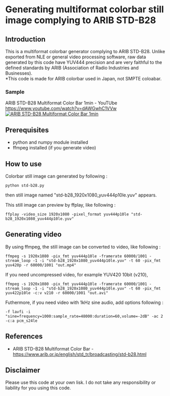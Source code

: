 # Generating multiformat colorbar still image complying to ARIB STD-B28

## Introduction

This is a multiformat colorbar generator complying to ARIB STD-B28. Unlike exported from NLE or general video processing software, raw data generated by this code have YUV444 precision and are very faithful to the defined standards by ARIB (Association of Radio Industries and Businesses).  
*This code is made for ARIB colorbar used in Japan, not SMPTE coloabar.

### Sample
ARIB STD-B28 Multiformat Color Bar 1min - YouTUbe  
https://www.youtube.com/watch?v=dAWGwhC1VVw  
[![ARIB STD-B28 Multiformat Color Bar 1min](https://img.youtube.com/vi/dAWGwhC1VVw/1.jpg)](https://www.youtube.com/watch?v=dAWGwhC1VVw "ARIB STD-B28 Multiformat Color Bar 1min")

## Prerequisites

- python and numpy module installed
- ffmpeg installed (if you generate video)

## How to use

Colorbar still image can generated by following :
```
python std-b28.py
```

then still image named "std-b28_1920x1080_yuv444p10le.yuv" appears.

This still image can preview by ffplay, like following :
```
ffplay -video_size 1920x1080 -pixel_format yuv444p10le "std-b28_1920x1080_yuv444p10le.yuv"
```

## Generating video

By using ffmpeg, the still image can be converted to video, like following :
```
ffmpeg -s 1920x1080 -pix_fmt yuv444p10le -framerate 60000/1001 -stream_loop -1 -i "std-b28_1920x1080_yuv444p10le.yuv" -t 60 -pix_fmt yuv420p -r 60000/1001 "out.mp4"
```

If you need uncompressed video, for example YUV420 10bit (v210),
```
ffmpeg -s 1920x1080 -pix_fmt yuv444p10le -framerate 60000/1001 -stream_loop -1 -i "std-b28_1920x1080_yuv444p10le.yuv" -t 60 -pix_fmt yuv422p10le -c:v v210 -r 60000/1001 "out.avi"
```

Futhermore, if you need video with 1kHz sine audio, add options following :
```
-f lavfi -i "sine=frequency=1000:sample_rate=48000:duration=60,volume=-2dB" -ac 2 -c:a pcm_s24le
```

## References
- ARIB STD-B28 Multiformat Color Bar - 
https://www.arib.or.jp/english/std_tr/broadcasting/std-b28.html

## Disclaimer
Please use this code at your own lisk. I do not take any responsibility or liability for you using this code.
